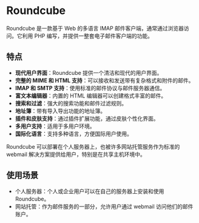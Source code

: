 # Roundcube

Roundcube 是一款基于 Web 的多语言 IMAP 邮件客户端，通常通过浏览器访问。它利用 PHP 编写，并提供一整套电子邮件客户端的功能。

## 特点

- **现代用户界面**：Roundcube 提供一个清洁和现代的用户界面。
- **完整的 MIME 和 HTML 支持**：可以接收和发送带有复杂格式和附件的邮件。
- **IMAP 和 SMTP 支持**：使用标准的邮件协议与邮件服务器通信。
- **富文本编辑器**：内置的 HTML 编辑器可以创建格式丰富的邮件。
- **搜索和过滤**：强大的搜索功能和邮件过滤规则。
- **地址簿**：带有导入导出功能的地址簿。
- **插件和皮肤支持**：通过插件扩展功能，通过皮肤个性化界面。
- **多用户支持**：适用于多用户环境。
- **国际化语言**：支持多种语言，方便国际用户使用。

Roundcube 可以部署在个人服务器上，也被许多网站托管服务作为标准的 webmail 解决方案提供给用户，特别是在共享主机环境中。

## 使用场景

- 个人服务器：个人或企业用户可以在自己的服务器上安装和使用 Roundcube。
- 网站托管：作为邮件服务的一部分，允许用户通过 webmail 访问他们的邮件账户。
